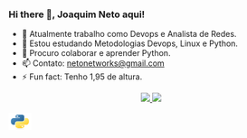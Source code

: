 ### Hi there 👋, Joaquim Neto aqui!

- 🔭 Atualmente trabalho como Devops e Analista de Redes.
- 🌱 Estou estudando Metodologias Devops, Linux e Python.
- 👯 Procuro colaborar e aprender Python.
- 📫 Contato: netonetworks@gmail.com
- ⚡ Fun fact: Tenho 1,95 de altura.


<div align="center">
  <a href="https://github.com/ninguemns">
  <img height="180em" src="https://github-readme-stats.vercel.app/api?username=ninguemns&show_icons=true&theme=dracula&include_all_commits=true&count_private=true"/>
  <img height="180em" src="https://github-readme-stats.vercel.app/api/top-langs/?username=ninguemns&layout=compact&langs_count=7&theme=dracula"/>
</div>

  <div style="display: inline_block"><br>
  <img align="center" alt="Rafa-Python" height="30" width="40" src="https://raw.githubusercontent.com/devicons/devicon/master/icons/python/python-original.svg">
  </div>
